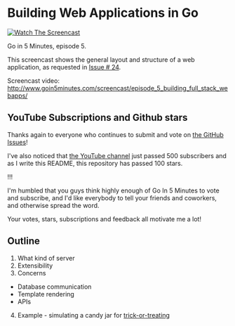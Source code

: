 # Building Web Applications in Go

[![Watch The Screencast](http://www.goin5minutes/img/watch-screencast.svg)](http://www.goin5minutes.com/screencast/episode_5_building_full_stack_webapps/)

Go in 5 Minutes, episode 5.

This screencast shows the general layout and structure of a web application, as requested in [Issue # 24](https://github.com/arschles/go-in-5-minutes/issues/24).

Screencast video:
http://www.goin5minutes.com/screencast/episode_5_building_full_stack_webapps/

## YouTube Subscriptions and Github stars

Thanks again to everyone who continues to submit and vote on [the GitHub Issues](https://github.com/arschles/go-in-5-minutes/issues)!

I've also noticed that [the YouTube channel](https://www.youtube.com/channel/UC2GHqYE3fVJMncbrRd8AqcA) just passed 500 subscribers and as I write this README, this repository has passed 100 stars.

!!!

I'm humbled that you guys think highly enough of Go In 5 Minutes to vote and subscribe, and I'd like everybody to tell your friends and coworkers, and otherwise spread the word.

Your votes, stars, subscriptions and feedback all motivate me a lot!


## Outline

1. What kind of server
2. Extensibility
3. Concerns
  - Database communication
  - Template rendering
  - APIs
4. Example - simulating a candy jar for [trick-or-treating](https://en.wikipedia.org/wiki/Trick-or-treating)
